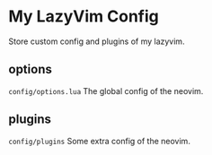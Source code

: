 # My LazyVim Config
Store custom config and plugins of my lazyvim.

## options
`config/options.lua` The global config of the neovim.

## plugins
`config/plugins` Some extra config of the neovim.
